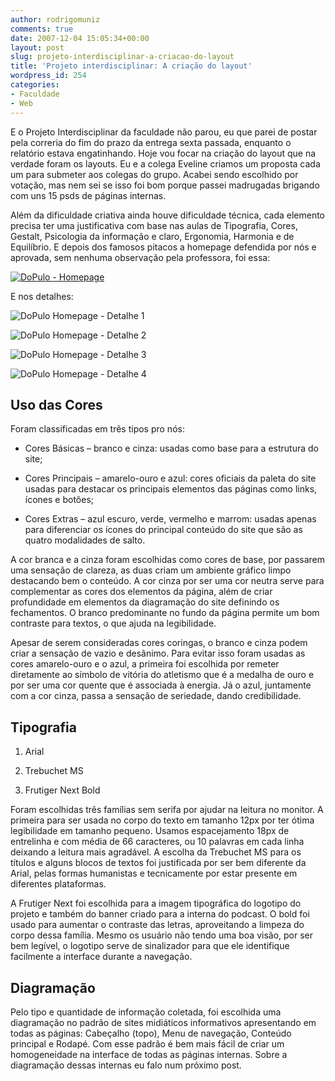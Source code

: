 ```yaml
---
author: rodrigomuniz
comments: true
date: 2007-12-04 15:05:34+00:00
layout: post
slug: projeto-interdisciplinar-a-criacao-do-layout
title: 'Projeto interdisciplinar: A criação do layout'
wordpress_id: 254
categories:
- Faculdade
- Web
---
```


E o Projeto Interdisciplinar da faculdade não parou, eu que parei de postar pela correria do fim do prazo da entrega sexta passada, enquanto o relatório estava engatinhando. Hoje vou focar na criação do layout que na verdade foram os layouts. Eu e a colega Eveline criamos um proposta cada um para submeter aos colegas do grupo. Acabei sendo escolhido por votação, mas nem sei se isso foi bom porque passei madrugadas brigando com uns 15 psds de páginas internas.

Além da dificuldade criativa ainda houve dificuldade técnica, cada elemento precisa ter uma justificativa com base nas aulas de Tipografia, Cores, Gestalt, Psicologia da informação e claro, Ergonomia, Harmonia e de Equilíbrio. E depois dos famosos pitacos a homepage defendida por nós e aprovada, sem nenhuma observação pela professora, foi essa:


[![DoPulo - Homepage](http://rodrigomuniz.com/wp-content/img/_dopulo-home.png)](http://rodrigomuniz.com/wp-content/img/dopulo-home.png)


<!-- more -->
E nos detalhes:




![DoPulo Homepage - Detalhe 1](http://rodrigomuniz.com/wp-content/img/dopulo-home01.png)






![DoPulo Homepage - Detalhe 2](http://rodrigomuniz.com/wp-content/img/dopulo-home04.png)







![DoPulo Homepage - Detalhe 3](http://rodrigomuniz.com/wp-content/img/dopulo-home02.png)






![DoPulo Homepage - Detalhe 4](http://rodrigomuniz.com/wp-content/img/dopulo-home03.png)





## Uso das Cores


Foram classificadas em três tipos pro nós:



	
  * Cores Básicas – branco e cinza: usadas como base para a estrutura do site;

	
  * Cores Principais – amarelo-ouro e azul: cores oficiais da paleta do site usadas para destacar os principais elementos das páginas como links, ícones e botões;

	
  * Cores Extras – azul escuro, verde, vermelho e marrom: usadas apenas para diferenciar os ícones do principal conteúdo do site que são as quatro modalidades de salto.



A cor branca e a cinza foram escolhidas como cores de base, por passarem uma sensação de clareza, as duas criam um ambiente gráfico limpo destacando bem o conteúdo. A cor cinza por ser uma cor neutra serve para complementar as cores dos elementos da página, além de criar profundidade em elementos da diagramação do site definindo os fechamentos. O branco predominante no fundo 
da página permite um bom contraste para textos, o que ajuda na legibilidade.

Apesar de serem consideradas cores coringas, o branco e cinza podem criar a sensação de vazio e desânimo. Para evitar isso foram usadas as cores amarelo-ouro e o azul, a primeira foi escolhida por remeter diretamente ao símbolo de vitória do atletismo que é a medalha de ouro e por ser uma cor quente que é associada à energia. Já o azul, juntamente com a cor cinza, passa a sensação de seriedade, dando credibilidade.



## Tipografia





	
  1. Arial

	
  2. Trebuchet MS

	
  3. Frutiger Next Bold


Foram escolhidas três famílias sem serifa por ajudar na leitura no monitor. A primeira para ser usada no corpo do texto em tamanho 12px por ter ótima legibilidade em tamanho pequeno. Usamos espacejamento 18px de entrelinha e com média de 66 caracteres, ou 10 palavras em cada linha deixando a leitura mais agradável. A escolha da Trebuchet MS para os títulos e alguns blocos de textos foi justificada por ser bem diferente da Arial, pelas formas humanistas e tecnicamente por estar presente em diferentes plataformas.

A Frutiger Next foi escolhida para a imagem tipográfica do logotipo do projeto e também do banner criado para a interna do podcast. O bold foi usado para aumentar o contraste das letras, aproveitando a limpeza do corpo dessa família.  Mesmo os usuário não tendo uma boa visão, por ser bem legível, o logotipo serve de sinalizador para que ele identifique facilmente a interface durante a navegação.



## Diagramação 


Pelo tipo e quantidade de informação coletada, foi escolhida uma diagramação no padrão de sites midiáticos informativos apresentando em todas as páginas: Cabeçalho (topo), Menu de navegação, Conteúdo principal e Rodapé. Com esse padrão é bem mais fácil de criar um homogeneidade na interface de todas as páginas internas. Sobre a diagramação dessas internas eu falo num próximo post.
